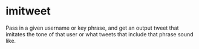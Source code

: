 # imitweet
Pass in a given username or key phrase, and get an output tweet that imitates the tone of that user or what tweets that include that phrase sound like.
